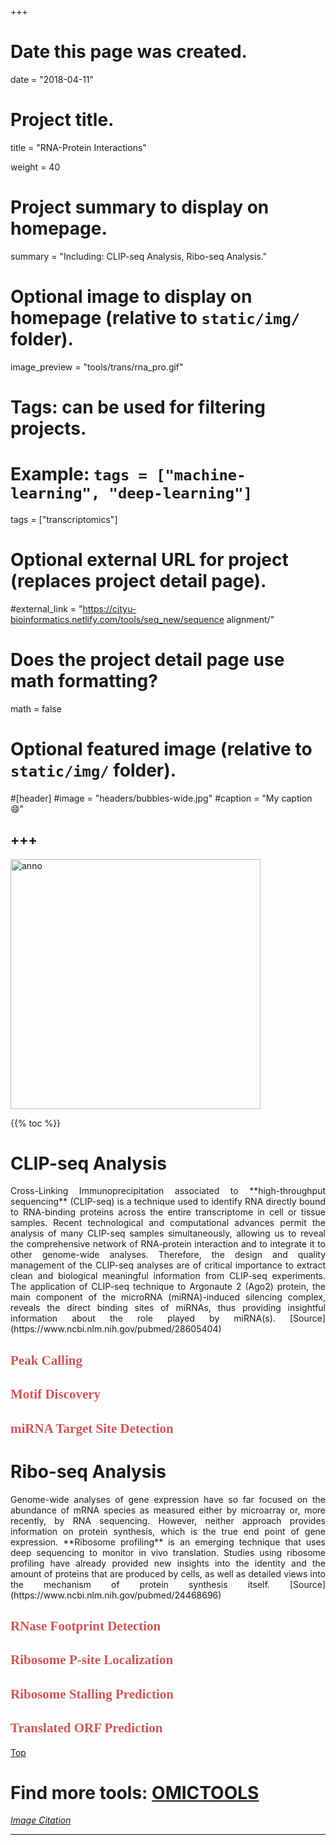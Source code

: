 +++
# Date this page was created.
date = "2018-04-11"

# Project title.
 title = "RNA-Protein Interactions"

weight = 40
# Project summary to display on homepage.
summary = "Including: CLIP-seq Analysis, Ribo-seq Analysis."

# Optional image to display on homepage (relative to `static/img/` folder).
image_preview = "tools/trans/rna_pro.gif"

# Tags: can be used for filtering projects.
# Example: `tags = ["machine-learning", "deep-learning"]`
tags = ["transcriptomics"]

# Optional external URL for project (replaces project detail page).
#external_link = "https://cityu-bioinformatics.netlify.com/tools/seq_new/sequence alignment/"


# Does the project detail page use math formatting?
math = false

# Optional featured image (relative to `static/img/` folder).
#[header]
#image = "headers/bubbles-wide.jpg"
#caption = "My caption :smile:"


+++
---

<img src="/img/tools/trans/rna_pro.gif"  width="400" height="400" alt="anno" align="center">

<span id="top"></span>

{{% toc %}}

#  CLIP-seq Analysis

<p align="justify">Cross-Linking Immunoprecipitation associated to **high-throughput sequencing** (CLIP-seq) is a technique used to identify RNA directly bound to RNA-binding proteins across the entire transcriptome in cell or tissue samples. Recent technological and computational advances permit the analysis of many CLIP-seq samples simultaneously, allowing us to reveal the comprehensive network of RNA-protein interaction and to integrate it to other genome-wide analyses. Therefore, the design and quality management of the CLIP-seq analyses are of critical importance to extract clean and biological meaningful information from CLIP-seq experiments. The application of CLIP-seq technique to Argonaute 2 (Ago2) protein, the main component of the microRNA (miRNA)-induced silencing complex, reveals the direct binding sites of miRNAs, thus providing insightful information about the role played by miRNA(s). [Source](https://www.ncbi.nlm.nih.gov/pubmed/28605404)


## <font color=#CD5555 face="黑体">Peak Calling</font>

## <font color=#CD5555 face="黑体">Motif Discovery</font>

## <font color=#CD5555 face="黑体">miRNA Target Site Detection</font>


# Ribo-seq Analysis

<p align="justify">Genome-wide analyses of gene expression have so far focused on the abundance of mRNA species as measured either by microarray or, more recently, by RNA sequencing. However, neither approach provides information on protein synthesis, which is the true end point of gene expression. **Ribosome profiling** is an emerging technique that uses deep sequencing to monitor in vivo translation. Studies using ribosome profiling have already provided new insights into the identity and the amount of proteins that are produced by cells, as well as detailed views into the mechanism of protein synthesis itself. [Source](https://www.ncbi.nlm.nih.gov/pubmed/24468696)

## <font color=#CD5555 face="黑体">RNase Footprint Detection</font>

## <font color=#CD5555 face="黑体">Ribosome P-site Localization</font>

## <font color=#CD5555 face="黑体">Ribosome Stalling Prediction</font>

## <font color=#CD5555 face="黑体">Translated ORF Prediction</font>




[<i class="fa fa-hand-o-up fa-1x "></i>Top](#top)

# Find more tools: [**OMICTOOLS**](https://omictools.com/transcriptomics-category)

[*Image Citation*](http://www.bioc.rice.edu/~shamoo/prid.html)

---